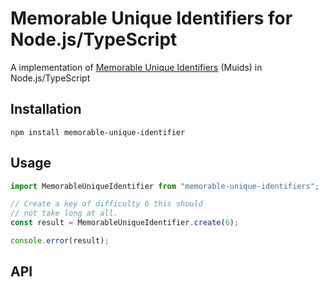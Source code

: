 # Memorable Unique Identifiers for Node.js/TypeScript

A implementation of [Memorable Unique Identifiers](https://github.com/microprediction/muid) (Muids) in Node.js/TypeScript

## Installation

```
npm install memorable-unique-identifier
```

## Usage

```js
import MemorableUniqueIdentifier from "memorable-unique-identifiers";

// Create a key of difficulty 6 this should
// not take long at all.
const result = MemorableUniqueIdentifier.create(6);

console.error(result);
```

## API
